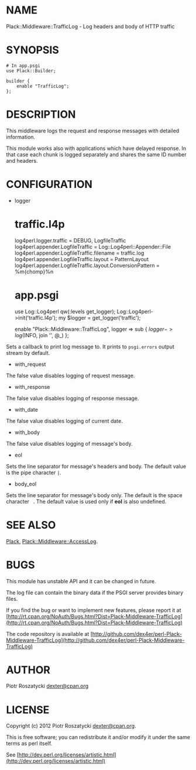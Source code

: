 # NAME

Plack::Middleware::TrafficLog - Log headers and body of HTTP traffic

# SYNOPSIS

    # In app.psgi
    use Plack::Builder;

    builder {
        enable "TrafficLog";
    };

# DESCRIPTION

This middleware logs the request and response messages with detailed
information.

This module works also with applications which have delayed response. In that
case each chunk is logged separately and shares the same ID number and
headers.

# CONFIGURATION

- logger

    # traffic.l4p
    log4perl.logger.traffic = DEBUG, LogfileTraffic
    log4perl.appender.LogfileTraffic = Log::Log4perl::Appender::File
    log4perl.appender.LogfileTraffic.filename = traffic.log
    log4perl.appender.LogfileTraffic.layout = PatternLayout
    log4perl.appender.LogfileTraffic.layout.ConversionPattern = %m{chomp}%n

    # app.psgi
    use Log::Log4perl qw(:levels get_logger);
    Log::Log4perl->init('traffic.l4p');
    my $logger = get_logger('traffic');

    enable "Plack::Middleware::TrafficLog",
        logger => sub { $logger->log($INFO, join '', @_) };

Sets a callback to print log message to. It prints to `psgi.errors` output
stream by default.

- with\_request

The false value disables logging of request message.

- with\_response

The false value disables logging of response message.

- with\_date

The false value disables logging of current date.

- with\_body

The false value disables logging of message's body.

- eol

Sets the line separator for message's headers and body. The default value is
the pipe character `|`.

- body\_eol

Sets the line separator for message's body only. The default is the space
character ` `. The default value is used only if __eol__ is also undefined.

# SEE ALSO

[Plack](http://search.cpan.org/perldoc?Plack), [Plack::Middleware::AccessLog](http://search.cpan.org/perldoc?Plack::Middleware::AccessLog).

# BUGS

This module has unstable API and it can be changed in future.

The log file can contain the binary data if the PSGI server provides binary
files.

If you find the bug or want to implement new features, please report it at
[http://rt.cpan.org/NoAuth/Bugs.html?Dist=Plack-Middleware-TrafficLog](http://rt.cpan.org/NoAuth/Bugs.html?Dist=Plack-Middleware-TrafficLog)

The code repository is available at
[http://github.com/dex4er/perl-Plack-Middleware-TrafficLog](http://github.com/dex4er/perl-Plack-Middleware-TrafficLog)

# AUTHOR

Piotr Roszatycki <dexter@cpan.org>

# LICENSE

Copyright (c) 2012 Piotr Roszatycki <dexter@cpan.org>.

This is free software; you can redistribute it and/or modify it under
the same terms as perl itself.

See [http://dev.perl.org/licenses/artistic.html](http://dev.perl.org/licenses/artistic.html)
